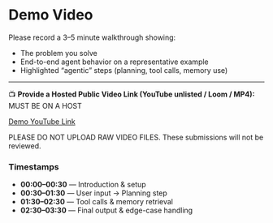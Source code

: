 # Demo Video

Please record a 3–5 minute walkthrough showing:

- The problem you solve  
- End-to-end agent behavior on a representative example  
- Highlighted “agentic” steps (planning, tool calls, memory use)

---

📺 **Provide a Hosted Public Video Link (YouTube unlisted / Loom / MP4):**  MUST BE ON A HOST

[Demo YouTube Link](https://youtu.be/6i3qFFPyCIM)

PLEASE DO NOT UPLOAD RAW VIDEO FILES. These submissions will not be reviewed.

### Timestamps

- **00:00–00:30** — Introduction & setup  
- **00:30–01:30** — User input → Planning step  
- **01:30–02:30** — Tool calls & memory retrieval  
- **02:30–03:30** — Final output & edge-case handling
